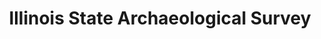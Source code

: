 ---
layout: repo
title: "Illinois State Archaeological Survey"
id: 15311
permalink: repos/15311/
---